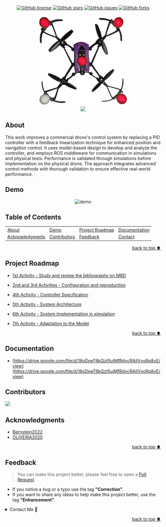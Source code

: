 
<!-- Shields Section--><!-- Optional -->

<!-- 
* Insert project shields and badges through this link https://shields.io/
* 
*
-->

<div align="center">
    <a href="https://github.com/gabrielhvs/Control-of-flight-and-navigation-of-UAV-from-small-size/blob/main/LICENSE"><img alt="GitHub license" src="https://img.shields.io/github/license/gabrielhvs/Control-of-flight-and-navigation-of-UAV-from-small-size?color=ff69b4&style=for-the-badge"></a>
    <a href="https://github.com/gabrielhvs/Control-of-flight-and-navigation-of-UAV-from-small-size/stargazers"><img alt="GitHub stars" src="https://img.shields.io/github/stars/gabrielhvs/Control-of-flight-and-navigation-of-UAV-from-small-size?color=yellow&label=Project%20Stars&style=for-the-badge"></a>
    <a href="https://github.com/gabrielhvs/Control-of-flight-and-navigation-of-UAV-from-small-size/issues"><img alt="GitHub issues" src="https://img.shields.io/github/issues/gabrielhvs/Control-of-flight-and-navigation-of-UAV-from-small-size?color=brightgreen&label=issues&style=for-the-badge"></a>
    <a href="https://github.com/gabrielhvs/Control-of-flight-and-navigation-of-UAV-from-small-size/network"><img alt="GitHub forks" src="https://img.shields.io/github/forks/gabrielhvs/Control-of-flight-and-navigation-of-UAV-from-small-size?color=9cf&label=forks&style=for-the-badge"></a>
</div>
<br>


<!-- Logo Section  --><!-- Required -->

<!--
* Insert an image URL in the <img> "src" attribute bellow. (line )
* 
* Insert your github profile URL in the <a> "href" attribute bellow (line )
-->


<div align="center">
    <a href="https://github.com/gabrielhvs/Control-of-flight-and-navigation-of-UAV-from-small-size" target="_blank">
        <img src="https://github.com/gabrielhvs/Control-of-flight-and-navigation-of-UAV-from-small-size/blob/main/Controller_FeedBackLin/images/Parrot_Mambo_Marc.png?raw=true" 
        alt="Mambo Parrot" width="290" height="290">
    </a>
</div>


<!-- Project title 
* use a dynamic typing-SvG here https://readme-typing-svg.demolab.com/demo/
*
*  Instead you can type your project name after a # header
-->

<div align="center">
<img src="https://readme-typing-svg.demolab.com?font=Fira+Code&size=22&duration=4000&pause=5000&background=FFFFFF00&center=true&vCenter=true&multiline=true&width=700&lines= Flight control and navigation of small UAVs">
</div>


## About<!-- Required -->
<!-- 
* information about the project 
* 
* keep it short and sweet
-->


This work improves a commercial drone's control system by replacing a PID controller with a feedback linearization technique for enhanced position and navigation control. It uses model-based design to develop and analyze the controller, and employs ROS middleware for communication in simulations and physical tests. Performance is validated through simulations before implementation on the physical drone. The approach integrates advanced control methods with thorough validation to ensure effective real-world performance.


<!--## How to use this project Required -->
<!-- 
* Here you may add information about how 
* 
* and why to use this project.


- Access the [Blank template](./Templates/_blank-README.md) to use for your projects. 
- clone this repository into your local machine.

```bash
    git clone https://github.com/gabrielhvs/Control-of-flight-and-navigation-of-UAV-from-small-size.git
```
- You can copy the markdown directly from this [MD file](./Templates/markdown-only.md).
- Make sure to check the [Documentation](https://github.com/gabrielhvs/Control-of-flight-and-navigation-of-UAV-from-small-size/wiki/Step-by-Step-Guide) for a step by step guide.
- Support me by staring this repository 💛
-->

## Demo<!-- Required -->
<!-- 
* You can add a demo here GH supports images/ GIFs/videos 
* 
* It's recommended to use GIFs as they are more dynamic
-->


<div align="center">
    <img alt="demo" src="./Demostrations/FLY_DRONE.gif">
</div>

## Table of Contents<!-- Optional -->
<!-- 
* This section is optional, yet having a contents table 
* helps keeping your README readable and more professional.
* 
* If you are not familiar with HTML, no worries we all been there :) 
* Review learning resources to create anchor links. 
-->


<dev display="inline-table" vertical-align="middle">
<table align="center" vertical-align="middle">
        <tr>
            <td><a href="#about">About</a></td>        
            <!--<td><a href="#how-to-use-this-project">Getting started</td>-->
            <td><a href="#demo">Demo</a></td>
            <td><a href="#project-roadmap--">Project Roadmap</a></td>
            <td><a href="#documentation">Documentation</a></td>
        </tr>
        <tr>
            <td><a href="#acknowledgments">Acknowledgments</a></td>
            <!--<td><a href="https://github.com/gabrielhvs/Control-of-flight-and-navigation-of-UAV-from-small-size/tree/main/Learning_Resources">Learning Resources</a></td>-->
            <!--<td><a href="https://github.com/gabrielhvs/Control-of-flight-and-navigation-of-UAV-from-small-size/wiki/Step-by-Step-Guide">
            Step By Step Guide</a></td>-->
            <!--<td><a href="#feedback">Feedback</a></td>-->
            <td><a href="#contributors">Contributors</a></td>
            <td><a href="#feedback">Feedback</a></td>
            <td><a href="#contact">Contact</a></td>
            <!--<td><a href="#license">License</a></td>-->
        </tr>
</table>
</dev>


<!-- - Use this html element to create a back to top button. -->
<p align="right"><a href="#about">back to top ⬆️</a></p>


## Project Roadmap <!-- Optional --> <!-- add learning_Rs-->
<!-- 
* Add this section in case the project has different phases
* 
* Under production or will be updated.
-->

- [1st Activity - Study and review the bibliography on MBD](folders/1%C2%BA%20Atividade%20-%20Estudar%20e%20revisar%20a%20bibliografia%20so%2058548d2925ab407697c3da9bf9116020.md)


- [2nd and 3rd Activities - Configuration and reproduction](folders/2%C2%BA%20e%203%C2%BA%20Atividades%20-%20Configurac%CC%A7a%CC%83o%20e%20reproduc%CC%A7a%CC%83o%205c54d732b4c141bd81337f54a93ae3f8.md)


- [4th Activity - Controller Specification](folders/4%C2%BA%20Atividade%20-%20Especificac%CC%A7a%CC%83o%20do%20Controlador%200b0658fa575049da9ebb083c3a894b90.md)


- [5th Activity - System Architecture](folders/5%C2%BA%20Atividade%20-%20Arquitetura%20do%20sistema%20658d21bd7c5b4a6e8a6bd2b25158ef33.md)


- [6th Activity - System Implementation in simulation](folders/6%C2%BA%20Atividade%20-%20Implementac%CC%A7a%CC%83o%20do%20sistema%20em%20simul%20b5fff208bf3f46d6939b6d8c43294ad5.md)


- [7th Activity - Adaptation to the Model](folders/7%C2%BA%20Atividade%20-%20Adaptac%CC%A7a%CC%83o%20para%20o%20modelo%202cfb4f19ac1f4d88ba1ed04cd0026cec.md)



<p align="right"><a href="#about">back to top ⬆️</a></p>

## Documentation<!-- Optional -->
<!-- 
* You may add any documentation or Wikis here
* 
* 
-->


- [https://drive.google.com/file/d/18oDpeT6kQzt5ujMfRdvcRAiIVvoRp8vE/view](https://drive.google.com/file/d/18oDpeT6kQzt5ujMfRdvcRAiIVvoRp8vE/view)


## Contributors<!-- Required -->
<!-- 
* Without contribution we wouldn't have open source. 
* 
* Generate github contributors Image here https://contrib.rocks/preview?repo=angular%2Fangular-ja
-->

<a href="https://github.com/gabrielhvs/Control-of-flight-and-navigation-of-UAV-from-small-size/graphs/contributors">
  <img src="https://contrib.rocks/image?repo=gabrielhvs/Control-of-flight-and-navigation-of-UAV-from-small-size" />
</a>


## Acknowledgments<!-- Optional -->
<!-- 
* Credit where it's do 
* 
* Feel free to share your inspiration sources, Stackoverflow questions, github repos, tools etc.
-->


- [Bernstein2022](https://www.sciencedirect.com/science/article/pii/S2405896323001532)
- [OLIVEIRA2020](http://dspace.sti.ufcg.edu.br:8080/jspui/bitstream/riufcg/19117/1/D%c3%89BORA%20NUNES%20PINTO%20DE%20OLIVEIRA%20-%20TCC%20ENG.%20EL%c3%89TRICA%202020.pdf)


<!-- - Use this html element to create a back to top button. -->
<p align="right"><a href="#about">back to top ⬆️</a></p>


## Feedback<!-- Required -->
<!-- 
* You can add contacts information like your email and social media account 
* 
* Also it's common to add some PR guidance.
-->


> You can make this project better, please  feel free to open a [Pull Request](https://github.com/gabrielhvs/Control-of-flight-and-navigation-of-UAV-from-small-size/pulls).
- If you notice a bug or a typo use the tag **"Correction"**.
- If you want to share any ideas to help make this project better, use the tag **"Enhancement"**.

<details>
    <summary>Contact Me 📨</summary>

### Contact<!-- Required -->
Reach me via email: [gabbrielvasc@gmail.com](mailto:gabbrielvasc@gmail.com)
<!-- 
* add your email and contact info here
* 
* 
-->
    
</details>

<!-- - Use this html element to create a back to top button. -->
<p align="right"><a href="#about">back to top ⬆️</a></p>